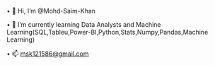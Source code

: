 •	👋 Hi, I’m @Mohd-Saim-Khan

•	🌱 I’m currently learning Data Analysts and Machine Learning(SQL,Tableu,Power-BI,Python,Stats,Numpy,Pandas,Machine Learning)

•	📫 msk121586@gmail.com
